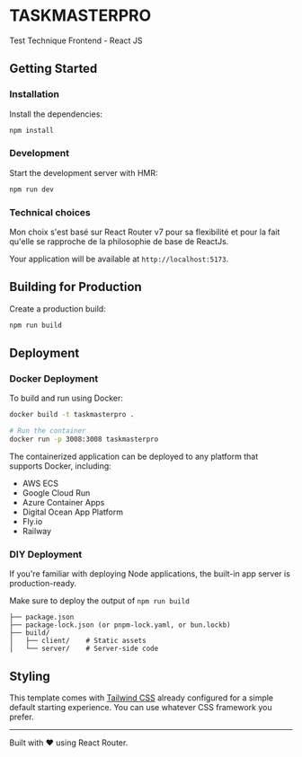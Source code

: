 # TASKMASTERPRO

Test Technique Frontend - React JS

## Getting Started

### Installation

Install the dependencies:

```bash
npm install
```

### Development

Start the development server with HMR:

```bash
npm run dev
```

### Technical choices

Mon choix s'est basé sur React Router v7 pour sa flexibilité et pour la fait qu'elle se rapproche de la philosophie de base de ReactJs.

Your application will be available at `http://localhost:5173`.

## Building for Production

Create a production build:

```bash
npm run build
```

## Deployment

### Docker Deployment

To build and run using Docker:

```bash
docker build -t taskmasterpro .

# Run the container
docker run -p 3008:3008 taskmasterpro
```

The containerized application can be deployed to any platform that supports Docker, including:

- AWS ECS
- Google Cloud Run
- Azure Container Apps
- Digital Ocean App Platform
- Fly.io
- Railway

### DIY Deployment

If you're familiar with deploying Node applications, the built-in app server is production-ready.

Make sure to deploy the output of `npm run build`

```
├── package.json
├── package-lock.json (or pnpm-lock.yaml, or bun.lockb)
├── build/
│   ├── client/    # Static assets
│   └── server/    # Server-side code
```

## Styling

This template comes with [Tailwind CSS](https://tailwindcss.com/) already configured for a simple default starting experience. You can use whatever CSS framework you prefer.

---

Built with ❤️ using React Router.
